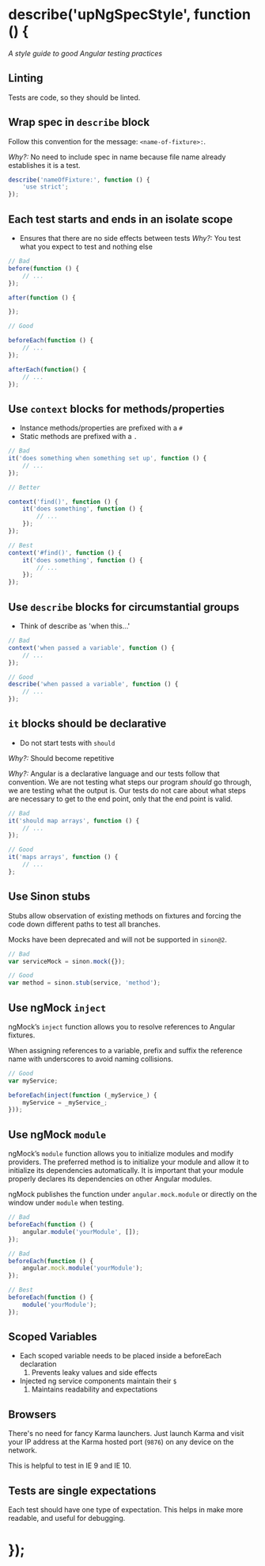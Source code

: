 # describe('upNgSpecStyle', function () {

*A style guide to good Angular testing practices*

## Linting

Tests are code, so they should be linted.

## Wrap spec in `describe` block

Follow this convention for the message: `<name-of-fixture>:`.

*Why?:* 
No need to include spec in name because file name already establishes it is a test.

```javascript
describe('nameOfFixture:', function () {
    'use strict';
});
```

## Each test starts and ends in an isolate scope
- Ensures that there are no side effects between tests
*Why?:* You test what you expect to test and nothing else


```javascript
// Bad
before(function () {
    // ...
});

after(function () {

});

// Good

beforeEach(function () {
    // ...
});

afterEach(function() {
    // ...
});
```

## Use `context` blocks for methods/properties
* Instance methods/properties are prefixed with a `#`
* Static methods are prefixed with a `.`

```javascript
// Bad
it('does something when something set up', function () {
    // ...
});

// Better

context('find()', function () {
    it('does something', function () {
        // ...
    });
});

// Best
context('#find()', function () {
    it('does something', function () {
        // ...
    });
});
```

## Use `describe` blocks for circumstantial groups
* Think of describe as 'when this...'

```javascript
// Bad
context('when passed a variable', function () {
    // ...
});

// Good
describe('when passed a variable', function () {
    // ...
});
``` 

## `it` blocks should be declarative
- Do not start tests with `should`

*Why?:* Should become repetitive

*Why?:* Angular is a declarative language and our tests follow that convention. We are not testing what steps
our program *should* go through, we are testing what the output is. Our tests do not care about what
steps are necessary to get to the end point, only that the end point is valid. 

```javascript
// Bad
it('should map arrays', function () {
    // ...
});

// Good
it('maps arrays', function () {
    // ...
};
```
## Use Sinon stubs

Stubs allow observation of existing methods on fixtures and forcing the code down different paths to test all branches.

Mocks have been deprecated and will not be supported in `sinon@2`.

```javascript
// Bad
var serviceMock = sinon.mock({});

// Good
var method = sinon.stub(service, 'method');
```

## Use ngMock `inject`

ngMock’s `inject` function allows you to resolve references to Angular fixtures.

When assigning references to a variable, prefix and suffix the reference name with underscores to avoid naming collisions.

```javascript
// Good
var myService;

beforeEach(inject(function (_myService_) {
    myService = _myService_;
}));
```

## Use ngMock `module`

ngMock’s `module` function allows you to initialize modules and modify providers. The preferred method is to initialize your module and allow it to initialize its dependencies automatically. It is important that your module properly declares its dependencies on other Angular modules.

ngMock publishes the function under `angular.mock.module` or directly on the window under `module` when testing.

```javascript
// Bad
beforeEach(function () {
    angular.module('yourModule', []);
});

// Bad
beforeEach(function () {
    angular.mock.module('yourModule');
});

// Best
beforeEach(function () {
    module('yourModule');
});
```

## Scoped Variables
* Each scoped variable needs to be placed inside a beforeEach declaration
    1. Prevents leaky values and side effects
* Injected ng service components maintain their `$`
    1. Maintains readability and expectations

## Browsers

There's no need for fancy Karma launchers. Just launch Karma and visit your IP address at the Karma hosted port (`9876`) on any device on the network.

This is helpful to test in IE 9 and IE 10.

## Tests are single expectations

Each test should have one type of expectation. This helps in make more readable, and useful for debugging.

# });
